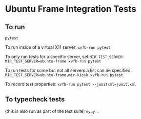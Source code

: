 # Ubuntu Frame Integration Tests

## To run
`pytest`

To run inside of a virtual X11 server:
`xvfb-run pytest`

To only run tests for a specific server, set `MIR_TEST_SERVER`:
`MIR_TEST_SERVER=ubuntu-frame xvfb-run pytest`

To run tests for some but not all servers a list can be specified:
`MIR_TEST_SERVER=ubuntu-frame,mir-kiosk xvfb-run pytest`

To record test properties:
`xvfb-run pytest --junitxml=junit.xml`

## To typecheck tests
(this is also run as part of the test suite)
`mypy .`
